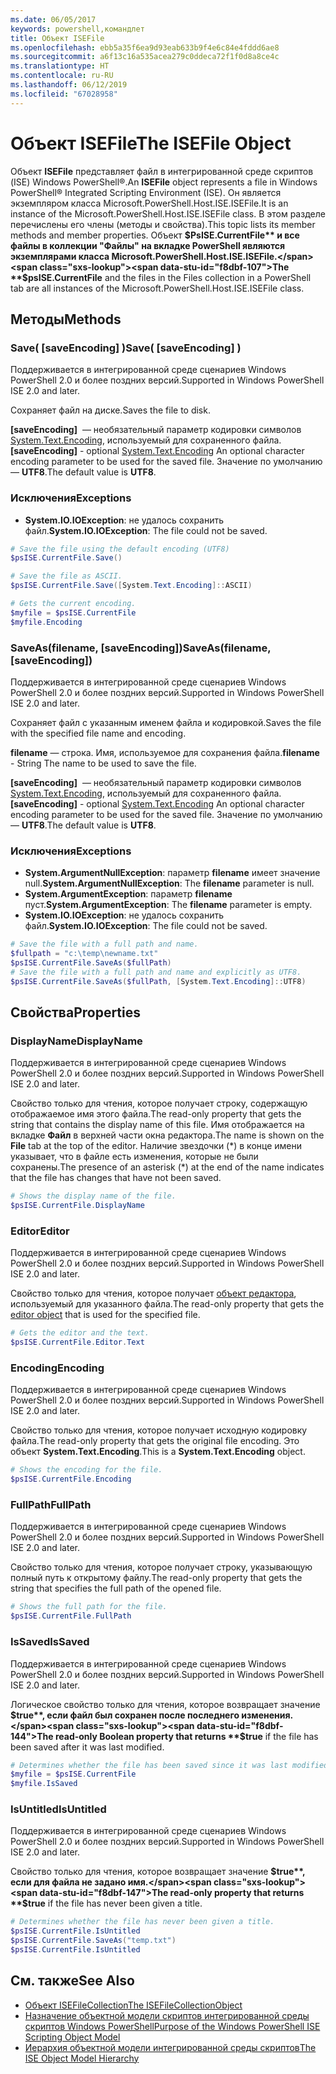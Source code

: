 ```yaml
---
ms.date: 06/05/2017
keywords: powershell,командлет
title: Объект ISEFile
ms.openlocfilehash: ebb5a35f6ea9d93eab633b9f4e6c84e4fddd6ae8
ms.sourcegitcommit: a6f13c16a535acea279c0ddeca72f1f0d8a8ce4c
ms.translationtype: HT
ms.contentlocale: ru-RU
ms.lasthandoff: 06/12/2019
ms.locfileid: "67028958"
---
```

# <a name="the-isefile-object"></a><span data-ttu-id="f8dbf-103">Объект ISEFile</span><span class="sxs-lookup"><span data-stu-id="f8dbf-103">The ISEFile Object</span></span>

<span data-ttu-id="f8dbf-104">Объект **ISEFile** представляет файл в интегрированной среде скриптов (ISE) Windows PowerShell®.</span><span class="sxs-lookup"><span data-stu-id="f8dbf-104">An **ISEFile** object represents a file in Windows PowerShell® Integrated Scripting Environment (ISE).</span></span> <span data-ttu-id="f8dbf-105">Он является экземпляром класса Microsoft.PowerShell.Host.ISE.ISEFile.</span><span class="sxs-lookup"><span data-stu-id="f8dbf-105">It is an instance of the Microsoft.PowerShell.Host.ISE.ISEFile class.</span></span> <span data-ttu-id="f8dbf-106">В этом разделе перечислены его члены (методы и свойства).</span><span class="sxs-lookup"><span data-stu-id="f8dbf-106">This topic lists its member methods and member properties.</span></span> <span data-ttu-id="f8dbf-107">Объект **$PsISE.CurrentFile** и все файлы в коллекции "Файлы" на вкладке PowerShell являются экземплярами класса Microsoft.PowerShell.Host.ISE.ISEFile.</span><span class="sxs-lookup"><span data-stu-id="f8dbf-107">The **$psISE.CurrentFile** and the files in the Files collection in a PowerShell tab are all instances of the Microsoft.PowerShell.Host.ISE.ISEFile class.</span></span>

## <a name="methods"></a><span data-ttu-id="f8dbf-108">Методы</span><span class="sxs-lookup"><span data-stu-id="f8dbf-108">Methods</span></span>

### <a name="save-saveencoding-"></a><span data-ttu-id="f8dbf-109">Save\( \[saveEncoding\] \)</span><span class="sxs-lookup"><span data-stu-id="f8dbf-109">Save\( \[saveEncoding\] \)</span></span>

<span data-ttu-id="f8dbf-110">Поддерживается в интегрированной среде сценариев Windows PowerShell 2.0 и более поздних версий.</span><span class="sxs-lookup"><span data-stu-id="f8dbf-110">Supported in Windows PowerShell ISE 2.0 and later.</span></span>

<span data-ttu-id="f8dbf-111">Сохраняет файл на диске.</span><span class="sxs-lookup"><span data-stu-id="f8dbf-111">Saves the file to disk.</span></span>

<span data-ttu-id="f8dbf-112">**\[saveEncoding\]**  — необязательный параметр кодировки символов [System.Text.Encoding](https://msdn.microsoft.com/library/system.text.encoding.aspx), используемый для сохраненного файла.</span><span class="sxs-lookup"><span data-stu-id="f8dbf-112">**\[saveEncoding\]** - optional [System.Text.Encoding](https://msdn.microsoft.com/library/system.text.encoding.aspx) An optional character encoding parameter to be used for the saved file.</span></span> <span data-ttu-id="f8dbf-113">Значение по умолчанию — **UTF8**.</span><span class="sxs-lookup"><span data-stu-id="f8dbf-113">The default value is **UTF8**.</span></span>

### <a name="exceptions"></a><span data-ttu-id="f8dbf-114">Исключения</span><span class="sxs-lookup"><span data-stu-id="f8dbf-114">Exceptions</span></span>

- <span data-ttu-id="f8dbf-115">**System.IO.IOException**: не удалось сохранить файл.</span><span class="sxs-lookup"><span data-stu-id="f8dbf-115">**System.IO.IOException**: The file could not be saved.</span></span>

```powershell
# Save the file using the default encoding (UTF8)
$psISE.CurrentFile.Save()

# Save the file as ASCII.
$psISE.CurrentFile.Save([System.Text.Encoding]::ASCII)

# Gets the current encoding.
$myfile = $psISE.CurrentFile
$myfile.Encoding
```

### <a name="saveasfilename-saveencoding"></a><span data-ttu-id="f8dbf-116">SaveAs\(filename, \[saveEncoding\]\)</span><span class="sxs-lookup"><span data-stu-id="f8dbf-116">SaveAs\(filename, \[saveEncoding\]\)</span></span>

<span data-ttu-id="f8dbf-117">Поддерживается в интегрированной среде сценариев Windows PowerShell 2.0 и более поздних версий.</span><span class="sxs-lookup"><span data-stu-id="f8dbf-117">Supported in Windows PowerShell ISE 2.0 and later.</span></span>

<span data-ttu-id="f8dbf-118">Сохраняет файл с указанным именем файла и кодировкой.</span><span class="sxs-lookup"><span data-stu-id="f8dbf-118">Saves the file with the specified file name and encoding.</span></span>

<span data-ttu-id="f8dbf-119">**filename** — строка. Имя, используемое для сохранения файла.</span><span class="sxs-lookup"><span data-stu-id="f8dbf-119">**filename** - String The name to be used to save the file.</span></span>

<span data-ttu-id="f8dbf-120">**\[saveEncoding\]**  — необязательный параметр кодировки символов [System.Text.Encoding](https://msdn.microsoft.com/library/system.text.encoding.aspx), используемый для сохраненного файла.</span><span class="sxs-lookup"><span data-stu-id="f8dbf-120">**\[saveEncoding\]** - optional [System.Text.Encoding](https://msdn.microsoft.com/library/system.text.encoding.aspx) An optional character encoding parameter to be used for the saved file.</span></span> <span data-ttu-id="f8dbf-121">Значение по умолчанию — **UTF8**.</span><span class="sxs-lookup"><span data-stu-id="f8dbf-121">The default value is **UTF8**.</span></span>

### <a name="exceptions"></a><span data-ttu-id="f8dbf-122">Исключения</span><span class="sxs-lookup"><span data-stu-id="f8dbf-122">Exceptions</span></span>

- <span data-ttu-id="f8dbf-123">**System.ArgumentNullException**: параметр **filename** имеет значение null.</span><span class="sxs-lookup"><span data-stu-id="f8dbf-123">**System.ArgumentNullException**: The **filename** parameter is null.</span></span>
- <span data-ttu-id="f8dbf-124">**System.ArgumentException**: параметр **filename** пуст.</span><span class="sxs-lookup"><span data-stu-id="f8dbf-124">**System.ArgumentException**: The **filename** parameter is empty.</span></span>
- <span data-ttu-id="f8dbf-125">**System.IO.IOException**: не удалось сохранить файл.</span><span class="sxs-lookup"><span data-stu-id="f8dbf-125">**System.IO.IOException**: The file could not be saved.</span></span>

```powershell
# Save the file with a full path and name.
$fullpath = "c:\temp\newname.txt"
$psISE.CurrentFile.SaveAs($fullPath)
# Save the file with a full path and name and explicitly as UTF8.
$psISE.CurrentFile.SaveAs($fullPath, [System.Text.Encoding]::UTF8)
```

## <a name="properties"></a><span data-ttu-id="f8dbf-126">Свойства</span><span class="sxs-lookup"><span data-stu-id="f8dbf-126">Properties</span></span>

### <a name="displayname"></a><span data-ttu-id="f8dbf-127">DisplayName</span><span class="sxs-lookup"><span data-stu-id="f8dbf-127">DisplayName</span></span>

<span data-ttu-id="f8dbf-128">Поддерживается в интегрированной среде сценариев Windows PowerShell 2.0 и более поздних версий.</span><span class="sxs-lookup"><span data-stu-id="f8dbf-128">Supported in Windows PowerShell ISE 2.0 and later.</span></span>

<span data-ttu-id="f8dbf-129">Свойство только для чтения, которое получает строку, содержащую отображаемое имя этого файла.</span><span class="sxs-lookup"><span data-stu-id="f8dbf-129">The read-only property that gets the string that contains the display name of this file.</span></span> <span data-ttu-id="f8dbf-130">Имя отображается на вкладке **Файл** в верхней части окна редактора.</span><span class="sxs-lookup"><span data-stu-id="f8dbf-130">The name is shown on the **File** tab at the top of the editor.</span></span> <span data-ttu-id="f8dbf-131">Наличие звездочки \(\*\) в конце имени указывает, что в файле есть изменения, которые не были сохранены.</span><span class="sxs-lookup"><span data-stu-id="f8dbf-131">The presence of an asterisk \(\*\) at the end of the name indicates that the file has changes that have not been saved.</span></span>

```powershell
# Shows the display name of the file.
$psISE.CurrentFile.DisplayName
```

### <a name="editor"></a><span data-ttu-id="f8dbf-132">Editor</span><span class="sxs-lookup"><span data-stu-id="f8dbf-132">Editor</span></span>

<span data-ttu-id="f8dbf-133">Поддерживается в интегрированной среде сценариев Windows PowerShell 2.0 и более поздних версий.</span><span class="sxs-lookup"><span data-stu-id="f8dbf-133">Supported in Windows PowerShell ISE 2.0 and later.</span></span>

<span data-ttu-id="f8dbf-134">Свойство только для чтения, которое получает [объект редактора](The-ISEEditor-Object.md), используемый для указанного файла.</span><span class="sxs-lookup"><span data-stu-id="f8dbf-134">The read-only property that gets the [editor object](The-ISEEditor-Object.md) that is used for the specified file.</span></span>

```powershell
# Gets the editor and the text.
$psISE.CurrentFile.Editor.Text
```

### <a name="encoding"></a><span data-ttu-id="f8dbf-135">Encoding</span><span class="sxs-lookup"><span data-stu-id="f8dbf-135">Encoding</span></span>

<span data-ttu-id="f8dbf-136">Поддерживается в интегрированной среде сценариев Windows PowerShell 2.0 и более поздних версий.</span><span class="sxs-lookup"><span data-stu-id="f8dbf-136">Supported in Windows PowerShell ISE 2.0 and later.</span></span>

<span data-ttu-id="f8dbf-137">Свойство только для чтения, которое получает исходную кодировку файла.</span><span class="sxs-lookup"><span data-stu-id="f8dbf-137">The read-only property that gets the original file encoding.</span></span> <span data-ttu-id="f8dbf-138">Это объект **System.Text.Encoding**.</span><span class="sxs-lookup"><span data-stu-id="f8dbf-138">This is a **System.Text.Encoding** object.</span></span>

```powershell
# Shows the encoding for the file.
$psISE.CurrentFile.Encoding
```

### <a name="fullpath"></a><span data-ttu-id="f8dbf-139">FullPath</span><span class="sxs-lookup"><span data-stu-id="f8dbf-139">FullPath</span></span>

<span data-ttu-id="f8dbf-140">Поддерживается в интегрированной среде сценариев Windows PowerShell 2.0 и более поздних версий.</span><span class="sxs-lookup"><span data-stu-id="f8dbf-140">Supported in Windows PowerShell ISE 2.0 and later.</span></span>

<span data-ttu-id="f8dbf-141">Свойство только для чтения, которое получает строку, указывающую полный путь к открытому файлу.</span><span class="sxs-lookup"><span data-stu-id="f8dbf-141">The read-only property that gets the string that specifies the full path of the opened file.</span></span>

```powershell
# Shows the full path for the file.
$psISE.CurrentFile.FullPath
```

### <a name="issaved"></a><span data-ttu-id="f8dbf-142">IsSaved</span><span class="sxs-lookup"><span data-stu-id="f8dbf-142">IsSaved</span></span>

<span data-ttu-id="f8dbf-143">Поддерживается в интегрированной среде сценариев Windows PowerShell 2.0 и более поздних версий.</span><span class="sxs-lookup"><span data-stu-id="f8dbf-143">Supported in Windows PowerShell ISE 2.0 and later.</span></span>

<span data-ttu-id="f8dbf-144">Логическое свойство только для чтения, которое возвращает значение **$true**, если файл был сохранен после последнего изменения.</span><span class="sxs-lookup"><span data-stu-id="f8dbf-144">The read-only Boolean property that returns **$true** if the file has been saved after it was last modified.</span></span>

```powershell
# Determines whether the file has been saved since it was last modified.
$myfile = $psISE.CurrentFile
$myfile.IsSaved
```

### <a name="isuntitled"></a><span data-ttu-id="f8dbf-145">IsUntitled</span><span class="sxs-lookup"><span data-stu-id="f8dbf-145">IsUntitled</span></span>

<span data-ttu-id="f8dbf-146">Поддерживается в интегрированной среде сценариев Windows PowerShell 2.0 и более поздних версий.</span><span class="sxs-lookup"><span data-stu-id="f8dbf-146">Supported in Windows PowerShell ISE 2.0 and later.</span></span>

<span data-ttu-id="f8dbf-147">Свойство только для чтения, которое возвращает значение **$true**, если для файла не задано имя.</span><span class="sxs-lookup"><span data-stu-id="f8dbf-147">The read-only property that returns **$true** if the file has never been given a title.</span></span>

```powershell
# Determines whether the file has never been given a title.
$psISE.CurrentFile.IsUntitled
$psISE.CurrentFile.SaveAs("temp.txt")
$psISE.CurrentFile.IsUntitled
```

## <a name="see-also"></a><span data-ttu-id="f8dbf-148">См. также</span><span class="sxs-lookup"><span data-stu-id="f8dbf-148">See Also</span></span>

- [<span data-ttu-id="f8dbf-149">Объект ISEFileCollection</span><span class="sxs-lookup"><span data-stu-id="f8dbf-149">The ISEFileCollectionObject</span></span>](The-ISEFileCollection-Object.md)
- [<span data-ttu-id="f8dbf-150">Назначение объектной модели скриптов интегрированной среды скриптов Windows PowerShell</span><span class="sxs-lookup"><span data-stu-id="f8dbf-150">Purpose of the Windows PowerShell ISE Scripting Object Model</span></span>](Purpose-of-the-Windows-PowerShell-ISE-Scripting-Object-Model.md)
- [<span data-ttu-id="f8dbf-151">Иерархия объектной модели интегрированной среды скриптов</span><span class="sxs-lookup"><span data-stu-id="f8dbf-151">The ISE Object Model Hierarchy</span></span>](The-ISE-Object-Model-Hierarchy.md)
